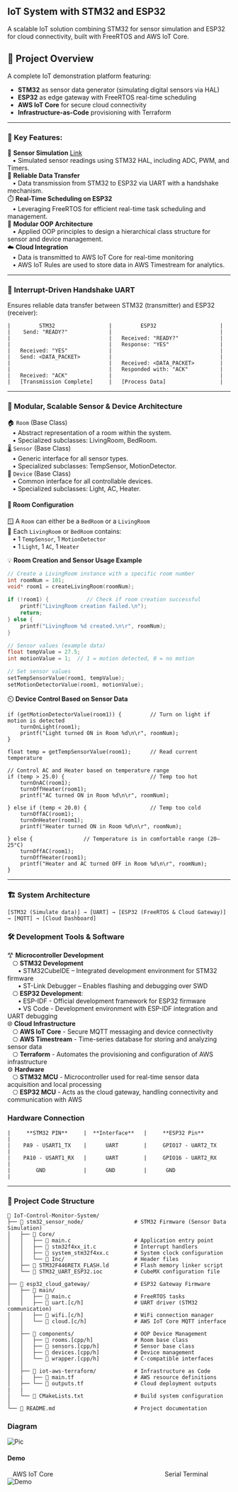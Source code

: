 ## IoT System with STM32 and ESP32

A scalable IoT solution combining STM32 for sensor simulation and ESP32 for cloud connectivity, built with FreeRTOS and AWS IoT Core.

## 🚀 Project Overview
A complete IoT demonstration platform featuring:
- **STM32** as sensor data generator (simulating digital sensors via HAL)
- **ESP32** as edge gateway with FreeRTOS real-time scheduling
- **AWS IoT Core** for secure cloud connectivity
- **Infrastructure-as-Code** provisioning with Terraform

---
### 🔑 Key Features:
🧪 **Sensor Simulation** [Link](https://github.com/HajjSalad/STM32-Sensor-Data-Simulation)   
&nbsp;&nbsp;&nbsp;• Simulated sensor readings using STM32 HAL, including ADC, PWM, and Timers.  
🔁 **Reliable Data Transfer**  
&nbsp;&nbsp;&nbsp;• Data transmission from STM32 to ESP32 via UART with a handshake mechanism.   
⏱️ **Real-Time Scheduling on ESP32**  
&nbsp;&nbsp;&nbsp;• Leveraging FreeRTOS for efficient real-time task scheduling and management.  
🧩 **Modular OOP Architecture**  
&nbsp;&nbsp;&nbsp;• Applied OOP principles to design a hierarchical class structure for sensor and device management.  
☁️ **Cloud Integration**    
&nbsp;&nbsp;&nbsp;• Data is transmitted to AWS IoT Core for real-time monitoring  
&nbsp;&nbsp;&nbsp;• AWS IoT Rules are used to store data in AWS Timestream for analytics.  

---
### 📡 **Interrupt-Driven Handshake UART**
Ensures reliable data transfer between STM32 (transmitter) and ESP32 (receiver):
```
|         STM32                 |         ESP32                    |
|    Send: "READY?"             |                                  |
|                               |   Received: "READY?"             |
|                               |   Response: "YES"                |
|   Received: "YES"             |                                  |
|   Send: <DATA_PACKET>         |                                  |
|                               |   Received: <DATA_PACKET>        |
|                               |   Responded with: "ACK"          |
|   Received: "ACK"             |                                  |
|   [Transmission Complete]     |   [Process Data]                 |
```

---
### 🧱 Modular, Scalable Sensor & Device Architecture
🏠 `Room` (Base Class)  
&nbsp;&nbsp;&nbsp;• Abstract representation of a room within the system.  
&nbsp;&nbsp;&nbsp;• Specialized subclasses: LivingRoom, BedRoom.  
🌡️ `Sensor` (Base Class)  
&nbsp;&nbsp;&nbsp;• Generic interface for all sensor types.  
&nbsp;&nbsp;&nbsp;• Specialized subclasses: TempSensor, MotionDetector.  
🔌 `Device` (Base Class)  
&nbsp;&nbsp;&nbsp;• Common interface for all controllable devices.  
&nbsp;&nbsp;&nbsp;• Specialized subclasses: Light, AC, Heater.

#### 🧩 **Room Configuration**  
🪟 A `Room` can either be a `BedRoom` or a `LivingRoom`  
🚪 Each `LivingRoom` or `BedRoom` contains:  
&nbsp;&nbsp;&nbsp;• 1 `TempSensor`, 1 `MotionDetector`  
&nbsp;&nbsp;&nbsp;• 1 `Light`, 1 `AC`, 1 `Heater`  

💡 **Room Creation and Sensor Usage Example**  
```c
// Create a LivingRoom instance with a specific room number
int roomNum = 101;
void* room1 = createLivingRoom(roomNum);

if (!room1) {            // Check if room creation successful
    printf("LivingRoom creation failed.\n");
    return;
} else {
    printf("LivingRoom %d created.\n\r", roomNum);
}

// Sensor values (example data)
float tempValue = 27.5;
int motionValue = 1;  // 1 = motion detected, 0 = no motion

// Set sensor values
setTempSensorValue(room1, tempValue);
setMotionDetectorValue(room1, motionValue);
```
⏲️ **Device Control Based on Sensor Data**
```
if (getMotionDetectorValue(room1)) {         // Turn on light if motion is detected
    turnOnLight(room1);
    printf("Light turned ON in Room %d\n\r", roomNum);
}

float temp = getTempSensorValue(room1);      // Read current temperature

// Control AC and Heater based on temperature range
if (temp > 25.0) {                           // Temp too hot
    turnOnAC(room1);
    turnOffHeater(room1);
    printf("AC turned ON in Room %d\n\r", roomNum);

} else if (temp < 20.0) {                    // Temp too cold
    turnOffAC(room1);
    turnOnHeater(room1);
    printf("Heater turned ON in Room %d\n\r", roomNum);

} else {                // Temperature is in comfortable range (20–25°C)
    turnOffAC(room1);
    turnOffHeater(room1);
    printf("Heater and AC turned OFF in Room %d\n\r", roomNum);
}
```

---
### 🏗 System Architecture
```
[STM32 (Simulate data)] → [UART] → [ESP32 (FreeRTOS & Cloud Gateway)] → [MQTT] → [Cloud Dashboard]
```

### 🛠️ Development Tools & Software
𐂷 **Microcontroller Development**  
&nbsp;&nbsp;&nbsp;⎔ **STM32 Development**  
&nbsp;&nbsp;&nbsp;&nbsp;&nbsp;&nbsp;• STM32CubeIDE – Integrated development environment for STM32 firmware   
&nbsp;&nbsp;&nbsp;&nbsp;&nbsp;&nbsp;• ST-Link Debugger – Enables flashing and debugging over SWD      
&nbsp;&nbsp;&nbsp;⎔ **ESP32 Development**:  
&nbsp;&nbsp;&nbsp;&nbsp;&nbsp;&nbsp;• ESP-IDF - Official development framework for ESP32 firmware  
&nbsp;&nbsp;&nbsp;&nbsp;&nbsp;&nbsp;• VS Code - Development environment with ESP-IDF integration and UART debugging    
🌐 **Cloud Infrastructure**    
&nbsp;&nbsp;&nbsp;⎔ **AWS IoT Core** - Secure MQTT messaging and device connectivity     
&nbsp;&nbsp;&nbsp;⎔ **AWS Timestream** - Time-series database for storing and analyzing sensor data     
&nbsp;&nbsp;&nbsp;⎔ **Terraform** - Automates the provisioning and configuration of AWS infrastructure     
⚙️ **Hardware**  
&nbsp;&nbsp;&nbsp;⎔ **STM32 MCU** - Microcontroller used for real-time sensor data acquisition and local processing     
&nbsp;&nbsp;&nbsp;⎔ **ESP32 MCU** - Acts as the cloud gateway, handling connectivity and communication with AWS   

### Hardware Connection
```
|     **STM32 PIN**     |  **Interface**   |     **ESP32 Pin**         |  
|    PA9 - USART1_TX    |      UART        |     GPIO17 - UART2_TX     |  
|    PA10 - USART1_RX   |      UART        |     GPIO16 - UART2_RX     |  
|        GND            |      GND         |      GND                  |  
```
---
### 📂 Project Code Structure
```
📁 IoT-Control-Monitor-System/
├── 📁 stm32_sensor_node/                # STM32 Firmware (Sensor Data Simulation)
│   ├── 📁 Core/
│   │   ├── 📄 main.c                    # Application entry point
│   │   ├── 📄 stm32f4xx_it.c            # Interrupt handlers
│   │   ├── 📄 system_stm32f4xx.c        # System clock configuration
│   │   └── 📁 Inc/                      # Header files
│   ├── 📄 STM32F446RETX_FLASH.ld        # Flash memory linker script
│   └── 📄 STM32_UART_ESP32.ioc          # CubeMX configuration file
│
├── 📁 esp32_cloud_gateway/              # ESP32 Gateway Firmware
│   ├── 📁 main/
│   │   ├── 📄 main.c                    # FreeRTOS tasks
│   │   ├── 📄 uart.[c/h]                # UART driver (STM32 communication)
│   │   ├── 📄 wifi.[c/h]                # WiFi connection manager
│   │   └── 📄 cloud.[c/h]               # AWS IoT Core MQTT interface
│   │
│   ├── 📁 components/                   # OOP Device Management
│   │   ├── 📄 rooms.[cpp/h]             # Room base class
│   │   ├── 📄 sensors.[cpp/h]           # Sensor base class
│   │   ├── 📄 devices.[cpp/h]           # Device management
│   │   └── 📄 wrapper.[cpp/h]           # C-compatible interfaces
│   │
│   ├── 📁 iot-aws-terraform/            # Infrastructure as Code
│   |   ├── 📄 main.tf                   # AWS resource definitions
│   ├── └── 📄 outputs.tf                # Cloud deployment outputs
|   |
│   └── 📄 CMakeLists.txt                # Build system configuration
│
└── 📄 README.md                         # Project documentation
```

### Diagram
![Pic](./IoTSystemDiagram.png)

#### Demo
&nbsp;&nbsp;&nbsp;AWS IoT Core&#8195;&#8195;&#8195;&#8195;&#8195;&#8195;&#8195;&#8195;&#8195;&#8195;&#8195;&#8195;&#8195;&#8195;&#8195;&#8195;&#8195;&#8195;Serial Terminal
![Demo](./IoTSystemGIF.gif)

